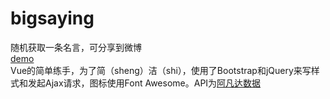 # bigsaying
随机获取一条名言，可分享到微博
<br>
[demo](http://demo.daryldong.com/bigsaying/)
<br>
Vue的简单练手，为了简（sheng）洁（shi），使用了Bootstrap和jQuery来写样式和发起Ajax请求，图标使用Font Awesome。API为[阿凡达数据](http://avatardata.cn/)
